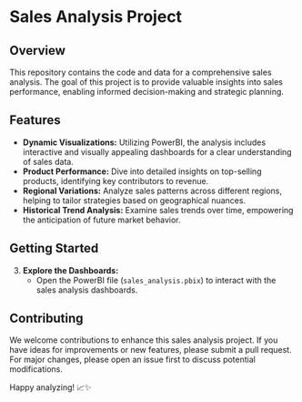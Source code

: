 # Sales Analysis Project

## Overview
This repository contains the code and data for a comprehensive sales analysis. 
The goal of this project is to provide valuable insights into sales performance, 
enabling informed decision-making and strategic planning.

## Features
- **Dynamic Visualizations:** Utilizing PowerBI, the analysis includes interactive and visually appealing dashboards for a clear understanding of sales data.
- **Product Performance:** Dive into detailed insights on top-selling products, identifying key contributors to revenue.
- **Regional Variations:** Analyze sales patterns across different regions, helping to tailor strategies based on geographical nuances.
- **Historical Trend Analysis:** Examine sales trends over time, empowering the anticipation of future market behavior.

## Getting Started
3. **Explore the Dashboards:**
   - Open the PowerBI file (`sales_analysis.pbix`) to interact with the sales analysis dashboards.

## Contributing
We welcome contributions to enhance this sales analysis project. If you have ideas for improvements or new features, please submit a pull request.
For major changes, please open an issue first to discuss potential modifications.

Happy analyzing! 📈✨
